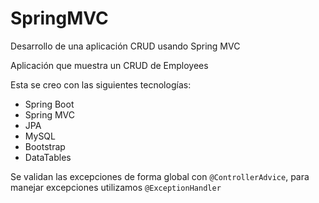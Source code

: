 # SpringMVC
Desarrollo de una aplicación CRUD usando Spring MVC


Aplicación que muestra un CRUD de Employees

Esta se creo con las siguientes tecnologías:

  - Spring Boot
  - Spring MVC
  - JPA
  - MySQL
  - Bootstrap
  - DataTables


Se validan las excepciones de forma global con `@ControllerAdvice`, para manejar excepciones utilizamos `@ExceptionHandler`

